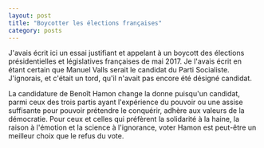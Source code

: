 ```yaml
---
layout: post
title: "Boycotter les élections françaises"
category: posts
---
```


J'avais écrit ici un essai justifiant et appelant à un boycott des élections présidentielles et législatives françaises de mai 2017. Je l'avais écrit en étant certain que Manuel Valls serait le candidat du Parti Socialiste. J'ignorais, et c'était un tord, qu'il n'avait pas encore été désigné candidat.

La candidature de Benoît Hamon change la donne puisqu'un candidat, parmi ceux des trois partis ayant l'expérience du pouvoir ou une assise suffisante pour pouvoir prétendre le conquérir, adhère aux valeurs de la démocratie. Pour ceux et celles qui préfèrent la solidarité à la haine, la raison à l'émotion et la science à l'ignorance, voter Hamon est peut-être un meilleur choix que le refus du vote.
